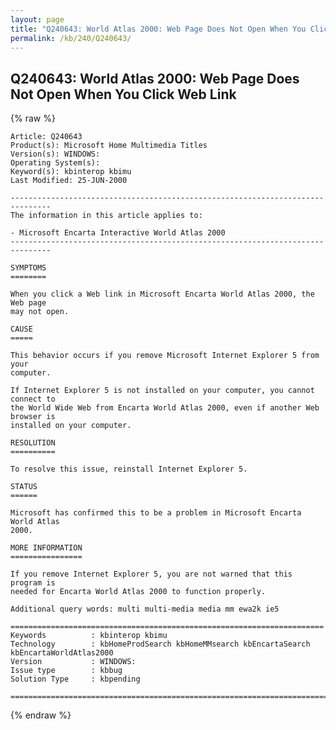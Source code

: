 ```yaml
---
layout: page
title: "Q240643: World Atlas 2000: Web Page Does Not Open When You Click Web Link"
permalink: /kb/240/Q240643/
---
```


## Q240643: World Atlas 2000: Web Page Does Not Open When You Click Web Link

{% raw %}

	Article: Q240643
	Product(s): Microsoft Home Multimedia Titles
	Version(s): WINDOWS:
	Operating System(s): 
	Keyword(s): kbinterop kbimu
	Last Modified: 25-JUN-2000
	
	-------------------------------------------------------------------------------
	The information in this article applies to:
	
	- Microsoft Encarta Interactive World Atlas 2000 
	-------------------------------------------------------------------------------
	
	SYMPTOMS
	========
	
	When you click a Web link in Microsoft Encarta World Atlas 2000, the Web page
	may not open.
	
	CAUSE
	=====
	
	This behavior occurs if you remove Microsoft Internet Explorer 5 from your
	computer.
	
	If Internet Explorer 5 is not installed on your computer, you cannot connect to
	the World Wide Web from Encarta World Atlas 2000, even if another Web browser is
	installed on your computer.
	
	RESOLUTION
	==========
	
	To resolve this issue, reinstall Internet Explorer 5.
	
	STATUS
	======
	
	Microsoft has confirmed this to be a problem in Microsoft Encarta World Atlas
	2000.
	
	MORE INFORMATION
	================
	
	If you remove Internet Explorer 5, you are not warned that this program is
	needed for Encarta World Atlas 2000 to function properly.
	
	Additional query words: multi multi-media media mm ewa2k ie5
	
	======================================================================
	Keywords          : kbinterop kbimu 
	Technology        : kbHomeProdSearch kbHomeMMsearch kbEncartaSearch kbEncartaWorldAtlas2000
	Version           : WINDOWS:
	Issue type        : kbbug
	Solution Type     : kbpending
	
	=============================================================================
	

{% endraw %}
